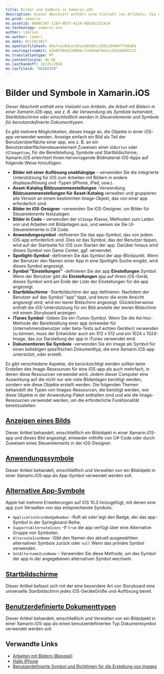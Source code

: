 ```yaml
---
title: Bilder und Symbole in Xamarin.iOS
description: Dieser Abschnitt enthält eine Vielzahl von Artikeln, die Arbeit mit Bildern in einer Xamarin.iOS-app, wie z. B. die Verwendung als Symbole behandelt, Startbildschirme oder einschließlich werden in Steuerelemente und Symbole für benutzerdefinierte Dokumenttypen.
ms.prod: xamarin
ms.assetid: 0AB8CC07-11E4-0D75-4119-AED1A1252424
ms.technology: xamarin-ios
author: lobrien
ms.author: laobri
ms.date: 03/18/2017
ms.openlocfilehash: 09afcac8dcecd5a1d05961c2981c0940fff00a01
ms.sourcegitcommit: e268fd44422d0bbc7c944a678e2cc633a0493122
ms.translationtype: MT
ms.contentlocale: de-DE
ms.lasthandoff: 10/25/2018
ms.locfileid: "50102359"
---
```

# <a name="images-and-icons-in-xamarinios"></a>Bilder und Symbole in Xamarin.iOS

_Dieser Abschnitt enthält eine Vielzahl von Artikeln, die Arbeit mit Bildern in einer Xamarin.iOS-app, wie z. B. die Verwendung als Symbole behandelt, Startbildschirme oder einschließlich werden in Steuerelemente und Symbole für benutzerdefinierte Dokumenttypen._

Es gibt mehrere Möglichkeiten, dieses Image an, die Objekte in einer iOS-app verwendet werden. Anzeige einfach ein Bild als Teil der Benutzeroberfläche einer app, wie z. B. an ein Benutzeroberflächensteuerelement Zuweisen einer `UIButton` oder `UIImageView`, für die Bereitstellung, Symbole und Startbildschirme, Xamarin.iOS erleichtert Ihnen hervorragende Bildmaterial iOS-Apps auf folgende Weise hinzufügen: 

- **Bilder mit einer Auflösung unabhängige** – verwenden Sie die integrierte Unterstützung für iOS zum Arbeiten mit Bildern in andere displayauflösung und -Typen (iPhone, iPad, usw.).
- **Asset-Katalog Bildzusammenstellungen** -Verwendung **Bildzusammenstellungen für Asset-Katalog** verwalten und gruppieren alle Version an einem bestimmten Image-Objekt, das von einer app erforderlich sind.
- **Bilder im iOS-Designer** -verwenden Sie iOS-Designer, um Bilder für Steuerelemente festzulegen.
- **Bilder in Code** – verwenden der `UIImage` Klasse, Methoden zum Laden von und Arbeiten mit Bildanlagen aus, und weisen sie Sie UI-Steuerelemente in C# Code.
- **Anwendungssymbol** -definieren Sie das app-Symbol, das von jedem iOS-app erforderlich sind. Dies ist das Symbol, das der Benutzer tippen, wird auf der Startseite für iOS zum Starten der app. Darüber hinaus wird dieses Symbol von Game Center, ggf. verwendet.
- **Spotlight-Symbol** -definieren Sie das Symbol der app-Blickpunkt. Wenn der Benutzer den Namen einer App in eine Spotlight-Suche eingibt, wird dieses Symbol angezeigt.
- **Symbol "Einstellungen"** -definieren Sie der app **Einstellungen** Symbol. Wenn der Benutzer gibt die **Einstellungen** app auf ihrem iOS-Gerät, dieses Symbol wird am Ende der Liste der Einstellungen für die app angezeigt. 
- **Startbildschirme** -Startbildschirm der app definieren. Nachdem der Benutzer auf das Symbol "app" tippt, und bevor die erste Ansicht angezeigt wird, wird ein leerer Bildschirm angezeigt. Glücklicherweise enthält die iOS-Unterstützung für ein Bild anstelle der leeren Bildschirm mit einem Storyboard anzeigen. 
- **iTunes Symbol** -Geben Sie ein iTunes-Symbol. Wenn Sie die Ad-hoc-Methode der Bereitstellung einer app (entweder für Unternehmensbenutzer oder beta-Tests auf echten Geräten) verwenden zu können, muss der Entwickler auch ein 512 x 512 und ein 1024 x 1024-Image, das zur Darstellung der app in iTunes verwendet wird.
- **Dokumentieren Sie Symbole** -verwenden Sie ein Image als Symbol für einen beliebigen spezifischen Dokumenttyp, die eine Xamarin.iOS-app unterstützt, oder erstellt.

Es gibt verschiedene Aspekte, die berücksichtigt werden sollten beim Erstellen des Image-Ressourcen für eine iOS-app als auch mehrfach, in denen diese Ressourcen verwendet wird. Jedem dieser Computer eine Auswirkung auf die nicht nur wie viele Bildanlagen benötigt werden, sondern wie diese Objekte erstellt werden. Die folgenden Themen behandelt die Typen von Images-Ressourcen, die benötigt werden, wie diese Objekte in der Anwendung-Paket enthalten sind und wie die Image-Ressourcen verwendet werden, um die erforderliche Funktionalität bereitzustellen:


## <a name="displaying-an-imageiosapp-fundamentalsimages-iconsdisplaying-an-imagemd"></a>[Anzeigen eines Bilds](~/ios/app-fundamentals/images-icons/displaying-an-image.md)

Dieser Artikel behandelt, einschließlich ein Bildobjekt in einer Xamarin.iOS-app und dieses Bild angezeigt, entweder mithilfe von C#-Code oder durch Zuweisen eines Steuerelements in der iOS-Designer.

## <a name="application-iconsiosapp-fundamentalsimages-iconsapp-iconsmd"></a>[Anwendungssymbole](~/ios/app-fundamentals/images-icons/app-icons.md)

Dieser Artikel behandelt, einschließlich und Verwalten von ein Bildobjekt in einer Xamarin.iOS-app als App-Symbol verwendet werden soll.

## <a name="alternate-app-iconsiosapp-fundamentalsimages-iconsalternate-app-iconsmd"></a>[Alternative App-Symbole](~/ios/app-fundamentals/images-icons/alternate-app-icons.md)

Apple hat mehrere Erweiterungen auf iOS 10.3 hinzugefügt, mit denen eine app zum Verwalten von das entsprechende Symbols:

 - `ApplicationIconBadgeNumber` -Ruft ab oder legt den Badge, der das app-Symbol in der Springboard-Reihe.
 - `SupportsAlternateIcons` -If `true` die app verfügt über eine Alternative Gruppe von Symbolen.
 - `AlternateIconName` -Gibt den Namen des aktuell ausgewählten alternativen Symbols zurück oder `null` Wenn das primäre Symbol verwenden.
 - `SetAlternameIconName` – Verwenden Sie diese Methode, um das Symbol der app in der angegebenen alternativen Symbol wechseln.


## <a name="launch-screensiosapp-fundamentalsimages-iconslaunch-screensmd"></a>[Startbildschirme](~/ios/app-fundamentals/images-icons/launch-screens.md)

Dieser Artikel befasst sich mit der eine besondere Art von Storyboard eine universelle Startbildschirm jedes iOS-GeräteGröße und-Auflösung bereit.

## <a name="custom-document-typesiosapp-fundamentalsimages-iconscustom-document-typesmd"></a>[Benutzerdefinierte Dokumenttypen](~/ios/app-fundamentals/images-icons/custom-document-types.md)

Dieser Artikel behandelt, einschließlich und Verwalten von ein Bildobjekt in einer Xamarin.iOS-app als einen benutzerdefinierten Typ Dokumentsymbol verwendet werden soll.



## <a name="related-links"></a>Verwandte Links

- [Arbeiten mit Bildern (Beispiel)](https://developer.xamarin.com/samples/WorkingWithImages/)
- [Hallo iPhone](~/ios/get-started/hello-ios/index.md)
- [Benutzerdefinierte Symbol und Richtlinien für die Erstellung von Images](http://developer.apple.com/library/ios/#documentation/UserExperience/Conceptual/MobileHIG/IconsImages/IconsImages.html)
